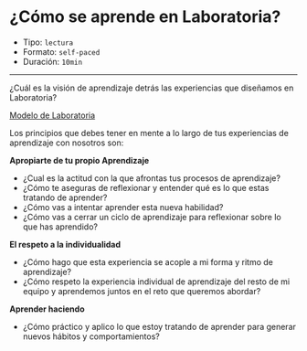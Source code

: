 # ¿Cómo se aprende en Laboratoria?

* Tipo: `lectura`
* Formato: `self-paced`
* Duración: `10min`

***
¿Cuál es la visión de aprendizaje detrás las experiencias que diseñamos en
Laboratoria?

[Modelo de Laboratoria](https://vimeo.com/412540970)

Los principios que debes tener en mente a lo largo de tus experiencias
de aprendizaje con nosotros son:

**Apropiarte de tu propio Aprendizaje**
- ¿Cual es la actitud con la que afrontas tus procesos de aprendizaje?
- ¿Cómo te aseguras de reflexionar y entender qué es lo que estas tratando de
aprender?
- ¿Cómo vas a intentar aprender esta nueva habilidad?
- ¿Cómo vas a cerrar un ciclo de aprendizaje para reflexionar sobre lo que has
aprendido?

**El respeto a la individualidad**  
- ¿Cómo hago que esta experiencia se acople a mi forma y ritmo de aprendizaje?
- ¿Cómo respeto la experiencia individual de aprendizaje del resto de mi equipo
y aprendemos juntos en el reto que queremos abordar?

**Aprender haciendo**
- ¿Cómo práctico y aplico lo que estoy tratando de aprender
para generar nuevos hábitos y comportamientos?
